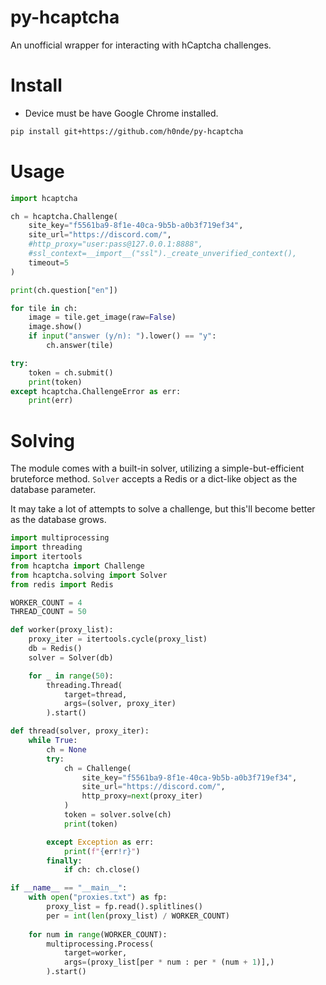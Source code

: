 # py-hcaptcha
An unofficial wrapper for interacting with hCaptcha challenges.

# Install
* Device must be have Google Chrome installed.
```bash
pip install git+https://github.com/h0nde/py-hcaptcha
```

# Usage
```python
import hcaptcha

ch = hcaptcha.Challenge(
    site_key="f5561ba9-8f1e-40ca-9b5b-a0b3f719ef34",
    site_url="https://discord.com/",
    #http_proxy="user:pass@127.0.0.1:8888",
    #ssl_context=__import__("ssl")._create_unverified_context(),
    timeout=5
)

print(ch.question["en"])

for tile in ch:
    image = tile.get_image(raw=False)
    image.show()
    if input("answer (y/n): ").lower() == "y":
        ch.answer(tile)

try:
    token = ch.submit()
    print(token)
except hcaptcha.ChallengeError as err:
    print(err)
```

# Solving
The module comes with a built-in solver, utilizing a simple-but-efficient bruteforce method. `Solver` accepts a Redis or a dict-like object as the database parameter.

It may take a lot of attempts to solve a challenge, but this'll become better as the database grows.

```python
import multiprocessing
import threading
import itertools
from hcaptcha import Challenge
from hcaptcha.solving import Solver
from redis import Redis

WORKER_COUNT = 4
THREAD_COUNT = 50

def worker(proxy_list):
    proxy_iter = itertools.cycle(proxy_list)
    db = Redis()
    solver = Solver(db)

    for _ in range(50):
        threading.Thread(
            target=thread,
            args=(solver, proxy_iter)
        ).start()

def thread(solver, proxy_iter):
    while True:
        ch = None
        try:
            ch = Challenge(
                site_key="f5561ba9-8f1e-40ca-9b5b-a0b3f719ef34",
                site_url="https://discord.com/",
                http_proxy=next(proxy_iter)
            )
            token = solver.solve(ch)
            print(token)

        except Exception as err:
            print(f"{err!r}")
        finally:
            if ch: ch.close()

if __name__ == "__main__":
    with open("proxies.txt") as fp:
        proxy_list = fp.read().splitlines()
        per = int(len(proxy_list) / WORKER_COUNT)
    
    for num in range(WORKER_COUNT):
        multiprocessing.Process(
            target=worker,
            args=(proxy_list[per * num : per * (num + 1)],)
        ).start()
```
